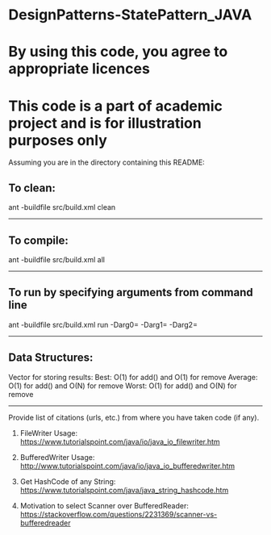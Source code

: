# DesignPatterns-StatePattern_JAVA

# By using this code, you agree to appropriate licences

# This code is a part of academic project and is for illustration purposes only

Assuming you are in the directory containing this README:

## To clean:
ant -buildfile src/build.xml clean

-----------------------------------------------------------------------
## To compile: 
ant -buildfile src/build.xml all

-----------------------------------------------------------------------
## To run by specifying arguments from command line 
ant -buildfile src/build.xml run -Darg0=<mode> -Darg1=<N> -Darg2=<FileName>

-----------------------------------------------------------------------
## Data Structures:

Vector for storing results:
	Best: O(1) for add() and O(1) for remove 
	Average: O(1) for add() and O(N) for remove
	Worst: O(1) for add() and O(N) for remove
	
-----------------------------------------------------------------------

Provide list of citations (urls, etc.) from where you have taken code
(if any).

1) FileWriter Usage:
https://www.tutorialspoint.com/java/io/java_io_filewriter.htm

2) BufferedWriter Usage:
http://www.tutorialspoint.com/java/io/java_io_bufferedwriter.htm

3) Get HashCode of any String:
https://www.tutorialspoint.com/java/java_string_hashcode.htm

4) Motivation to select Scanner over BufferedReader:
https://stackoverflow.com/questions/2231369/scanner-vs-bufferedreader
